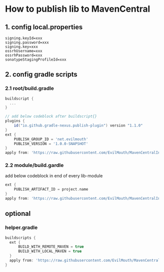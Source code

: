 # How to publish lib to MavenCentral

## 1. config local.properties

```properties
signing.keyId=xxx
signing.password=xxx
signing.key=xxx
ossrhUsername=xxx
ossrhPassword=xxx
sonatypeStagingProfileId=xxx
```

## 2. config gradle scripts

### 2.1 root/build.gradle

```groovy
buildscript {
  ...
}

// add below codeblock after buildscript{}
plugins {
    id("io.github.gradle-nexus.publish-plugin") version "1.1.0"
}
ext {
    PUBLISH_GROUP_ID = 'net.evilmouth'
    PUBLISH_VERSION = '1.0.0-SNAPSHOT'
}
apply from: 'https://raw.githubusercontent.com/EvilMouth/MavenCentralInstruction/1.0.0/scripts/publish-root.gradle'
```

### 2.2 module/build.gardle

add below codeblock in end of every lib-module

```groovy
ext {
    PUBLISH_ARTIFACT_ID = project.name
}
apply from: 'https://raw.githubusercontent.com/EvilMouth/MavenCentralInstruction/1.0.0/scripts/publish-module.gradle'
```

## optional

### helper.gradle

```groovy
buildscripts {
  ext {
      BUILD_WITH_REMOTE_MAVEN = true
      BUILD_WITH_LOCAL_MAVEN = true
  }
  apply from: 'https://raw.githubusercontent.com/EvilMouth/MavenCentralInstruction/1.0.0/scripts/helper.gradle'
}
```
